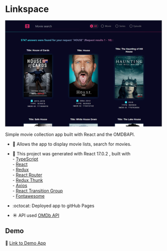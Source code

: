 # Linkspace
![Header](https://github.com/RomaSushevskij/MovieDatabase/blob/main/src/assets/Preview.png?raw=true)

Simple movie collection app built with React and the  OMDBAPI.

- :memo: Allows the app to display movie lists, search for movies.

- :wrench: This project was generated with React 17.0.2 , 
                  built with <br />
                  - [TypeScript](https://www.typescriptlang.org/) <br />
                  - [React](https://reactjs.org/)  <br />
                  - [Redux](https://redux.js.org/)  <br />
                  - [React Router](https://reactrouter.com/docs/en/v6/getting-started/overview) <br />
                  - [Redux Thunk](https://github.com/reduxjs/redux-thunk) <br />
                  - [Axios](https://axios-http.com/docs/intro) <br />
                  - [React Transition Group](https://reactcommunity.org/react-transition-group/) <br />
                  - [Fontawesome](https://fontawesome.com/v5/docs/web/use-with/react) <br />
- :octocat: Deployed app to gitHub Pages 
- :sunny: API used [OMDb API](http://www.omdbapi.com/)

## Demo 
:link: [Link to Demo App](https://RomaSushevskij.github.io/MovieDatabase) 
